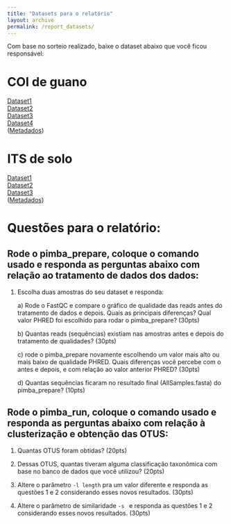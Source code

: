 ```yaml
---
title: "Datasets para o relatório"
layout: archive
permalink: /report_datasets/
---
```


Com base no sorteio realizado, baixe o dataset abaixo que você ficou responsável:

# COI de guano

[Dataset1](https://1drv.ms/f/s!Aq5Vg7CO1tohhbwJGGr5H8Lc1Aazhw?e=dtetey)\
[Dataset2](https://1drv.ms/u/s!Aq5Vg7CO1tohhb0eJd7m2YWFRiKL8g?e=MKGS7k)\
[Dataset3](https://1drv.ms/f/s!Aq5Vg7CO1tohhbwJGGr5H8Lc1Aazhw?e=OmHKsY)\
[Dataset4](https://1drv.ms/u/s!Aq5Vg7CO1tohhb0ZZte9lDS3D21f8Q?e=sapWhP)\
([Metadados](https://1drv.ms/f/s!Aq5Vg7CO1tohhbwJGGr5H8Lc1Aazhw?e=vFWS7g))

# ITS de solo

[Dataset1](https://1drv.ms/u/s!Aq5Vg7CO1tohhb0SEFveYVDFeXzqmg?e=8e25yS)\
[Dataset2](https://1drv.ms/u/s!Aq5Vg7CO1tohhb0W-wRpGuTEa7XoDg?e=rOMaOF)\
[Dataset3](https://1drv.ms/u/s!Aq5Vg7CO1tohhb0N9HHUk5YkRvmvHw?e=1FRgOW)\
([Metadados](https://1drv.ms/u/s!Aq5Vg7CO1tohhb0f0pHAzR80VjC3NQ?e=2nOZwC))

# Questões para o relatório:

## Rode o pimba_prepare, coloque o comando usado e responda as perguntas abaixo com relação ao tratamento de dados dos dados:

1) Escolha duas amostras do seu dataset e responda:
   
   a) Rode o FastQC e compare o gráfico de qualidade das reads antes do tratamento de dados e depois. Quais as principais diferenças? Qual valor PHRED foi escolhido para rodar o pimba_prepare? (30pts)

   b) Quantas reads (sequências) existiam nas amostras antes e depois do tratamento de qualidades? (30pts)

   c) rode o pimba_prepare novamente escolhendo um valor mais alto ou mais baixo de qualidade PHRED. Quais diferenças você percebe com o antes e depois, e com relação ao valor anterior PHRED? (30pts)

   d) Quantas sequências ficaram no resultado final (AllSamples.fasta) do pimba_prepare? (10pts)


## Rode o pimba_run, coloque o comando usado e responda as perguntas abaixo com relação à clusterização e obtenção das OTUS:

1) Quantas OTUS foram obtidas? (20pts)

2) Dessas OTUS, quantas tiveram alguma classificação taxonômica com base no banco de dados que você utilizou? (20pts)

3) Altere o parâmetro `-l length` pra um valor diferente e responda as questões 1 e 2 considerando esses novos resultados. (30pts)

4) Altere o parâmetro de similaridade `-s ` e responda as questões 1 e 2 considerando esses novos resultados. (30pts)


